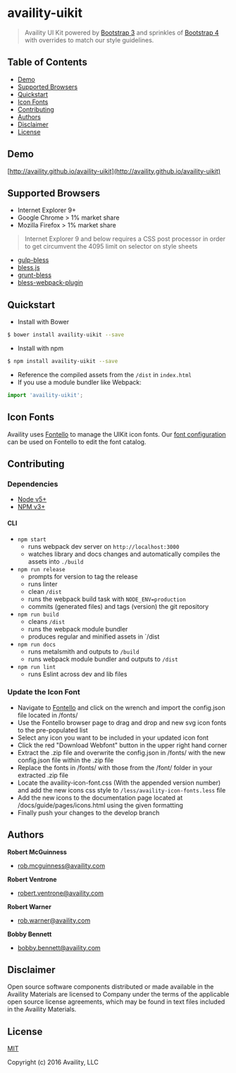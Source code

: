 # availity-uikit

> Availity UI Kit powered by [Bootstrap 3](http://getbootstrap.com/) and sprinkles of [Bootstrap 4](http://v4-alpha.getbootstrap.com/) with overrides to match our style guidelines.

## Table of Contents
* [Demo](#demo)
* [Supported Browsers](#supported-browsers)
* [Quickstart](#quickstart)
* [Icon Fonts](#icon-fonts)
* [Contributing](#contributing)
* [Authors](#authors)
* [Disclaimer](#disclaimer)
* [License](#license)
 
## Demo

[http://availity.github.io/availity-uikit](http://availity.github.io/availity-uikit)

## Supported Browsers

* Internet Explorer 9+
* Google Chrome > 1% market share
* Mozilla Firefox > 1% market share

> Internet Explorer 9 and below requires a CSS post processor in order to get circumvent the 4095 limit on selector on style sheets 

* [gulp-bless](https://github.com/BlessCSS/gulp-bless)
* [bless.js](https://github.com/BlessCSS/bless)
* [grunt-bless](https://github.com/BlessCSS/grunt-bless) 
* [bless-webpack-plugin](https://github.com/BlessCSS/bless-webpack-plugin)

## Quickstart

+ Install with Bower

```bash
$ bower install availity-uikit --save
```

+ Install with npm

```bash
$ npm install availity-uikit --save
```

+ Reference the compiled assets from the `/dist` in `index.html` 
+ If you use a module bundler like Webpack:

```js
import 'availity-uikit';
```

## Icon Fonts

Availity uses [Fontello](http://fontello.com/) to manage the UIKit icon fonts.  Our [font configuration](./fonts/config.json) can be used on Fontello to edit the font catalog.

## Contributing

### Dependencies 

+ [Node v5+](https://github.com/nodejs/node/releases)
+ [NPM v3+](https://docs.npmjs.com/how-npm-works/npm3)

#### CLI

+ `npm start` 
    * runs webpack dev server on `http://localhost:3000`
    * watches library and docs changes and automatically compiles the assets into `./build`
+ `npm run release`
    * prompts for version to tag the release
    * runs linter
    * clean `/dist`
    * runs the webpack build task with `NODE_ENV=production`
    * commits (generated files) and tags (version) the git repository
+ `npm run build`
    * cleans `/dist`
    * runs the webpack module bundler
    * produces regular and minified assets in `/dist
+ `npm run docs`
    * runs metalsmith and outputs to `/build`
    * runs webpack module bundler and outputs to `/dist`
+ `npm run lint`
    * runs Eslint across dev and lib files

### Update the Icon Font

+ Navigate to [Fontello](http://fontello.com/) and click on the wrench and import the config.json file located in /fonts/
+ Use the Fontello browser page to drag and drop and new svg icon fonts to the pre-populated list
+ Select any icon you want to be included in your updated icon font
+ Click the red "Download Webfont" button in the upper right hand corner
+ Extract the .zip file and overwrite the config.json in /fonts/ with the new config.json file within the .zip file
+ Replace the fonts in /fonts/ with those from the /font/ folder in your extracted .zip file
+ Locate the availity-icon-font.css (With the appended version number) and add the new icons css style to `/less/availity-icon-fonts.less` file
+ Add the new icons to the documentation page located at /docs/guide/pages/icons.html using the given formatting
+ Finally push your changes to the develop branch

## Authors

**Robert McGuinness**
+ [rob.mcguinness@availity.com](rob.mcguinness@availity.com)

**Robert Ventrone**
+ [robert.ventrone@availity.com](robert.ventrone@availity.com)

**Robert Warner**
+ [rob.warner@availity.com](rob.warner@availity.com)

**Bobby Bennett**
+ [bobby.bennett@availity.com](bobby.bennett@availity.com)

## Disclaimer

Open source software components distributed or made available in the Availity Materials are licensed to Company under the terms of the applicable open source license agreements, which may be found in text files included in the Availity Materials.

## License

[MIT](./LICENSE)

Copyright (c) 2016 Availity, LLC
